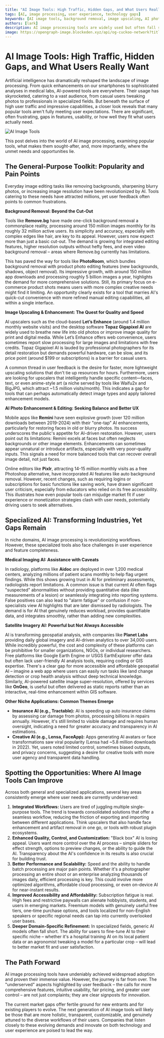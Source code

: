 ```yaml
---
title: "AI Image Tools: High Traffic, Hidden Gaps, and What Users Really Want"
tags: [AI, image processing, user experience, technology gaps]
keywords: [AI image tools, background removal, image upscaling, AI photo enhancement, medical imaging AI, satellite imagery AI]
authors: [lark]
description: AI image processing tools are widely used but often fall short of user expectations. This article examines popular tools, their limitations, and the opportunities for innovation in meeting user needs across various domains.
image: https://opengraph-image.blockeden.xyz/api/og-cuckoo-network?title=AI%20Image%20Tools:%20High%20Traffic,%20Hidden%20Gaps,%20and%20What%20Users%20Really%20Want
---
```


# AI Image Tools: High Traffic, Hidden Gaps, and What Users Really Want

Artificial intelligence has dramatically reshaped the landscape of image processing. From quick enhancements on our smartphones to sophisticated analyses in medical labs, AI-powered tools are everywhere. Their usage has skyrocketed, catering to a vast audience, from casual users tweaking photos to professionals in specialized fields. But beneath the surface of high user traffic and impressive capabilities, a closer look reveals that many popular tools aren't fully meeting user expectations. There are significant, often frustrating, gaps in features, usability, or how well they fit what users actually need.

![AI Image Tools](https://opengraph-image.blockeden.xyz/api/og-cuckoo-network?title=AI%20Image%20Tools:%20High%20Traffic,%20Hidden%20Gaps,%20and%20What%20Users%20Really%20Want)

This post delves into the world of AI image processing, examining popular tools, what makes them sought-after, and, more importantly, where the unmet needs and opportunities lie.

## The General-Purpose Toolkit: Popularity and Pain Points

Everyday image editing tasks like removing backgrounds, sharpening blurry photos, or increasing image resolution have been revolutionized by AI. Tools catering to these needs have attracted millions, yet user feedback often points to common frustrations.

**Background Removal: Beyond the Cut-Out**

Tools like **Remove.bg** have made one-click background removal a commonplace reality, processing around 150 million images monthly for its roughly 32 million active users. Its simplicity and accuracy, especially with complex edges like hair, are key to its appeal. However, users now expect more than just a basic cut-out. The demand is growing for integrated editing features, higher resolution outputs without hefty fees, and even video background removal – areas where Remove.bg currently has limitations.

This has paved the way for tools like **PhotoRoom**, which bundles background removal with product photo editing features (new backgrounds, shadows, object removal). Its impressive growth, with around 150 million app downloads and processing roughly 5 billion images a year, highlights the demand for more comprehensive solutions. Still, its primary focus on e-commerce product shots means users with more complex creative needs might find it limiting. An opportunity clearly exists for a tool that marries AI's quick-cut convenience with more refined manual editing capabilities, all within a single interface.

**Image Upscaling & Enhancement: The Quest for Quality and Speed**

AI upscalers such as the cloud-based **Let’s Enhance** (around 1.4 million monthly website visits) and the desktop software **Topaz Gigapixel AI** are widely used to breathe new life into old photos or improve image quality for print and digital media. While Let’s Enhance offers web convenience, users sometimes report slow processing for large images and limitations with free credits. Topaz Gigapixel AI is lauded by professional photographers for its detail restoration but demands powerful hardware, can be slow, and its price point (around $199 or subscriptions) is a barrier for casual users.

A common thread in user feedback is the desire for faster, more lightweight upscaling solutions that don't tie up resources for hours. Furthermore, users are looking for upscalers that intelligently handle specific content—faces, text, or even anime-style art (a niche served by tools like Waifu2x and BigJPG, which attract ~1.5 million visits/month). This indicates a gap for tools that can perhaps automatically detect image types and apply tailored enhancement models.

**AI Photo Enhancement & Editing: Seeking Balance and Better UX**

Mobile apps like **Remini** have seen explosive growth (over 120 million downloads between 2019-2024) with their "one-tap" AI enhancements, particularly for restoring faces in old or blurry photos. Its success underscores the public's appetite for AI-driven restoration. However, users point out its limitations: Remini excels at faces but often neglects backgrounds or other image elements. Enhancements can sometimes appear unnatural or introduce artifacts, especially with very poor-quality inputs. This signals a need for more balanced tools that can recover overall image detail, not just faces.

Online editors like **Pixlr**, attracting 14-15 million monthly visits as a free Photoshop alternative, have incorporated AI features like auto background removal. However, recent changes, such as requiring logins or subscriptions for basic functions like saving work, have drawn significant user criticism, especially from educators who relied on its free accessibility. This illustrates how even popular tools can misjudge market fit if user experience or monetization strategies clash with user needs, potentially driving users to seek alternatives.

## Specialized AI: Transforming Industries, Yet Gaps Remain

In niche domains, AI image processing is revolutionizing workflows. However, these specialized tools also face challenges in user experience and feature completeness.

**Medical Imaging AI: Assistance with Caveats**

In radiology, platforms like **Aidoc** are deployed in over 1,200 medical centers, analyzing millions of patient scans monthly to help flag urgent findings. While this shows growing trust in AI for preliminary assessments, radiologists report limitations. A common issue is that current AI often flags "suspected" abnormalities without providing quantitative data (like measurements of a lesion) or seamlessly integrating into reporting systems. False positives can also lead to "alarm fatigue" or confusion if non-specialists view AI highlights that are later dismissed by radiologists. The demand is for AI that genuinely reduces workload, provides quantifiable data, and integrates smoothly, rather than adding new complexities.

**Satellite Imagery AI: Powerful but Not Always Accessible**

AI is transforming geospatial analysis, with companies like **Planet Labs** providing daily global imagery and AI-driven analytics to over 34,000 users. While incredibly powerful, the cost and complexity of these platforms can be prohibitive for smaller organizations, NGOs, or individual researchers. Free platforms like Google Earth Engine or USGS EarthExplorer offer data but often lack user-friendly AI analysis tools, requiring coding or GIS expertise. There's a clear gap for more accessible and affordable geospatial AI – imagine a web app where users can easily run tasks like land change detection or crop health analysis without deep technical knowledge. Similarly, AI-powered satellite image super-resolution, offered by services like **OnGeo**, is useful but often delivered as static reports rather than an interactive, real-time enhancement within GIS software.

**Other Niche Applications: Common Themes Emerge**

* **Insurance AI (e.g., Tractable):** AI is speeding up auto insurance claims by assessing car damage from photos, processing billions in repairs annually. However, it's still limited to visible damage and requires human oversight, indicating a need for greater accuracy and transparency in AI estimations.
* **Creative AI (e.g., Lensa, FaceApp):** Apps generating AI avatars or face transformations saw viral popularity (Lensa had ~5.8 million downloads in 2022). Yet, users noted limited control, sometimes biased outputs, and privacy concerns, suggesting a desire for creative tools with more user agency and transparent data handling.

## Spotting the Opportunities: Where AI Image Tools Can Improve

Across both general and specialized applications, several key areas consistently emerge where user needs are currently underserved:

1.  **Integrated Workflows:** Users are tired of juggling multiple single-purpose tools. The trend is towards consolidated solutions that offer a seamless workflow, reducing the friction of exporting and importing between different applications. Think upscalers that also handle face enhancement and artifact removal in one go, or tools with robust plugin ecosystems.
2.  **Enhanced Quality, Control, and Customization:** "Black box" AI is losing appeal. Users want more control over the AI process – simple sliders for effect strength, options to preview changes, or the ability to guide the AI. Transparency about the AI's confidence in its results is also crucial for building trust.
3.  **Better Performance and Scalability:** Speed and the ability to handle batch processing are major pain points. Whether it's a photographer processing an entire shoot or an enterprise analyzing thousands of images daily, efficient processing is key. This could involve more optimized algorithms, affordable cloud processing, or even on-device AI for near-instant results.
4.  **Improved Accessibility and Affordability:** Subscription fatigue is real. High fees and restrictive paywalls can alienate hobbyists, students, and users in emerging markets. Freemium models with genuinely useful free tiers, one-time purchase options, and tools localized for non-English speakers or specific regional needs can tap into currently overlooked user bases.
5.  **Deeper Domain-Specific Refinement:** In specialized fields, generic AI models often fall short. The ability for users to fine-tune AI to their specific niche – whether it's a hospital training AI on its local patient data or an agronomist tweaking a model for a particular crop – will lead to better market fit and user satisfaction.

## The Path Forward

AI image processing tools have undeniably achieved widespread adoption and proven their immense value. However, the journey is far from over. The "underserved" aspects highlighted by user feedback – the calls for more comprehensive features, intuitive usability, fair pricing, and greater user control – are not just complaints; they are clear signposts for innovation.

The current market gaps offer fertile ground for new entrants and for existing players to evolve. The next generation of AI image tools will likely be those that are more holistic, transparent, customizable, and genuinely attuned to the diverse workflows of their users. Companies that listen closely to these evolving demands and innovate on both technology and user experience are poised to lead the way.